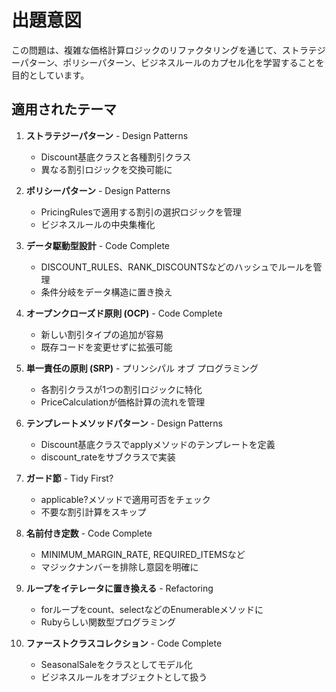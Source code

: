 # 出題意図

この問題は、複雑な価格計算ロジックのリファクタリングを通じて、ストラテジーパターン、ポリシーパターン、ビジネスルールのカプセル化を学習することを目的としています。

## 適用されたテーマ

1. **ストラテジーパターン** - Design Patterns
   - Discount基底クラスと各種割引クラス
   - 異なる割引ロジックを交換可能に

2. **ポリシーパターン** - Design Patterns
   - PricingRulesで適用する割引の選択ロジックを管理
   - ビジネスルールの中央集権化

3. **データ駆動型設計** - Code Complete
   - DISCOUNT_RULES、RANK_DISCOUNTSなどのハッシュでルールを管理
   - 条件分岐をデータ構造に置き換え

4. **オープンクローズド原則 (OCP)** - Code Complete
   - 新しい割引タイプの追加が容易
   - 既存コードを変更せずに拡張可能

5. **単一責任の原則 (SRP)** - プリンシパル オブ プログラミング
   - 各割引クラスが1つの割引ロジックに特化
   - PriceCalculationが価格計算の流れを管理

6. **テンプレートメソッドパターン** - Design Patterns
   - Discount基底クラスでapplyメソッドのテンプレートを定義
   - discount_rateをサブクラスで実装

7. **ガード節** - Tidy First?
   - applicable?メソッドで適用可否をチェック
   - 不要な割引計算をスキップ

8. **名前付き定数** - Code Complete
   - MINIMUM_MARGIN_RATE, REQUIRED_ITEMSなど
   - マジックナンバーを排除し意図を明確に

9. **ループをイテレータに置き換える** - Refactoring
   - forループをcount、selectなどのEnumerableメソッドに
   - Rubyらしい関数型プログラミング

10. **ファーストクラスコレクション** - Code Complete
    - SeasonalSaleをクラスとしてモデル化
    - ビジネスルールをオブジェクトとして扱う